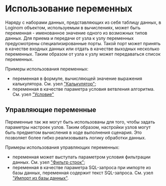 ﻿# Использование переменных

Наряду с наборами данных, представляющих из себя таблицу данных, в Loginom объектом, используемым в вычислениях, может быть переменная - именованное значение одного из возможных типов данных. Для приема и передачи от узла к узлу переменных предусмотрены специализированные порты. Такой порт может принять в качестве входных данных или отдать в качестве выходных несколько переменных. Таким образом от узла к узлу может передаваться список переменных.

Примеры использования переменных:

* переменная в формуле, вычисляющей значение выражения калькулятора. См. узел ["Калькулятор"](../processors/transformation/calc.md);
* переменная в качестве параметра условия ветвления алгоритма.  См. узел ["Условие"](../processors/control/condition.md)

## Управляющие переменные

Переменные так же могут быть использованы для того, чтобы задать параметры настроек узлов. Таким образом, настройки узлов могут быть предметом вычисления в ходе выполнения сценария. Это позволяет более гибко реализовывать логику обработки данных.

Примеры использования управляющих переменных:

* переменная может выступать параметром условия фильтрации данных. См. узел ["Фильтр строк"](../processors/transformation/row-filter.md);
* переменная в качестве параметра SQL-запроса при импорте из базы данных, переменная содержит текст SQL-запроса. См. узел ["Импорт из базы данных"](../integration/import/database.md).
